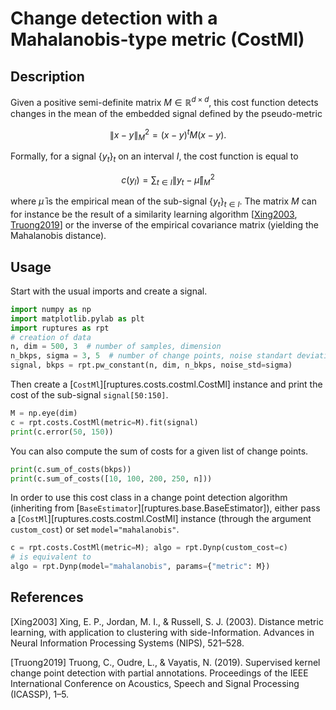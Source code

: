 # Change detection with a Mahalanobis-type metric (CostMl)

## Description

Given a positive semi-definite matrix $M\in\mathbb{R}^{d\times d}$,
this cost function detects changes in the mean of the embedded signal defined by the pseudo-metric

$$
\| x - y \|_M^2 = (x-y)^t M (x-y).
$$

Formally, for a signal $\{y_t\}_t$ on an interval $I$, the cost function is equal to

$$
c(y_{I}) = \sum_{t\in I} \| y_t - \bar{\mu} \|_{M}^2
$$

where $\bar{\mu}$ is the empirical mean of the sub-signal $\{y_t\}_{t\in I}$.
The matrix $M$ can for instance be the result of a similarity learning algorithm [[Xing2003](#Xing2003), [Truong2019](#Truong2019)] or the inverse of the empirical covariance matrix (yielding the Mahalanobis distance).

## Usage

Start with the usual imports and create a signal.

```python
import numpy as np
import matplotlib.pylab as plt
import ruptures as rpt
# creation of data
n, dim = 500, 3  # number of samples, dimension
n_bkps, sigma = 3, 5  # number of change points, noise standart deviation
signal, bkps = rpt.pw_constant(n, dim, n_bkps, noise_std=sigma)
```

Then create a [`CostMl`][ruptures.costs.costml.CostMl] instance and print the cost of the sub-signal `signal[50:150]`.

```python
M = np.eye(dim)
c = rpt.costs.CostMl(metric=M).fit(signal)
print(c.error(50, 150))
```

You can also compute the sum of costs for a given list of change points.

```python
print(c.sum_of_costs(bkps))
print(c.sum_of_costs([10, 100, 200, 250, n]))
```

In order to use this cost class in a change point detection algorithm (inheriting from [`BaseEstimator`][ruptures.base.BaseEstimator]), either pass a [`CostMl`][ruptures.costs.costml.CostMl] instance (through the argument `custom_cost`) or set `model="mahalanobis"`.

```python
c = rpt.costs.CostMl(metric=M); algo = rpt.Dynp(custom_cost=c)
# is equivalent to
algo = rpt.Dynp(model="mahalanobis", params={"metric": M})
```

## References

<a id="Xing2003">[Xing2003]</a>
Xing, E. P., Jordan, M. I., & Russell, S. J. (2003). Distance metric learning, with application to clustering with side-Information. Advances in Neural Information Processing Systems (NIPS), 521–528.

<a id="Truong2019">[Truong2019]</a>
Truong, C., Oudre, L., & Vayatis, N. (2019). Supervised kernel change point detection with partial annotations. Proceedings of the IEEE International Conference on Acoustics, Speech and Signal Processing (ICASSP), 1–5.